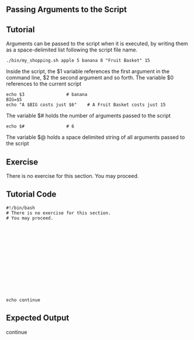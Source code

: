 Passing Arguments to the Script
-------------------------------

Tutorial
--------
Arguments can be passed to the script when it is executed, by writing them as a space-delimited list following the script file name.

	./bin/my_shopping.sh apple 5 banana 8 "Fruit Basket" 15

Inside the script, the $1 variable references the first argument in the command line, $2 the second argument and so forth.
The variable $0 references to the current script 

	echo $3			       # banana
	BIG=$5
	echo "A $BIG costs just $6"    # A Fruit Basket costs just 15

The variable $# holds the number of arguments passed to the script

	echo $#			       # 6

The variable $@ holds a space delimited string of all arguments passed to the script

Exercise
-------------
There is no exercise for this section. You may proceed.

Tutorial Code
-------------
	#!/bin/bash
	# There is no exercise for this section. 
	# You may proceed.















	echo continue

Expected Output
---------------
continue
